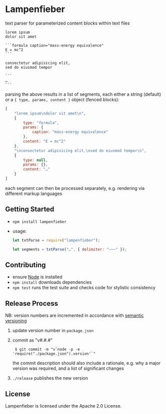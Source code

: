 Lampenfieber
============

text parser for parameterized content blocks within text files

    lorem ipsum
    dolor sit amet

    ```formula caption="mass-energy equivalence"
    E = mc^2
    ```

    consectetur adipisicing elit,
    sed do eiusmod tempor

    ```
    …
    ```

parsing the above results in a list of segments, each either a string (default)
or a `{ type, params, content }` object (fenced blocks):

```javascript
[
    "lorem ipsum\ndolor sit amet\n",
    {
        type: "formula",
        params: {
            caption: "mass-energy equivalence"
        },
        content: "E = mc^2"
    },
    "\nconsectetur adipisicing elit,\nsed do eiusmod tempor\n",
    {
        type: null,
        params: {},
        content: "…"
    }
]
```

each segment can then be processed separately, e.g. rendering via different
markup languages


Getting Started
---------------

*   `npm install lampenfieber`
*   usage:

    ```javascript
    let txtParse = require("lampenfieber");

    let segments = txtParse("…", { delimiter: "~~~" });
    ```


Contributing
------------

* ensure [Node](https://nodejs.org) is installed
* `npm install` downloads dependencies
* `npm test` runs the test suite and checks code for stylistic consistency


Release Process
---------------

NB: version numbers are incremented in accordance with
    [semantic versioning](https://semver.org)

1. update version number in `package.json`
2. commit as "v#.#.#"

        $ git commit -m "v`node -p -e 'require("./package.json").version'`"

    the commit description should also include a rationale, e.g. why a major
    version was required, and a list of significant changes

3. `./release` publishes the new version


License
-------

Lampenfieber is licensed under the Apache 2.0 License.
